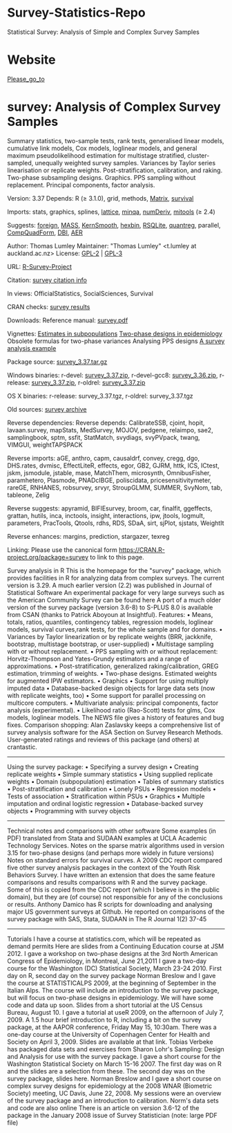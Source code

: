 # Survey-Statistics-Repo
Statistical Survey: Analysis of Simple and Complex Survey Samples 

# Website
[Please_go_to](http://my.ilstu.edu/~mxu2/Spring-2020/MAT450/MTH450.html)

# survey: Analysis of Complex Survey Samples
Summary statistics, two-sample tests, rank tests, generalised linear models, cumulative link models, Cox models, loglinear models, and 
general maximum pseudolikelihood estimation for multistage stratified, cluster-sampled, unequally weighted survey samples. Variances by Taylor
series linearisation or replicate weights. Post-stratification, calibration, and raking. Two-phase subsampling designs. Graphics. PPS sampling without 
replacement. Principal components, factor analysis.

Version:	3.37
Depends:	R (≥ 3.1.0), grid, methods, [Matrix](http://cran.fhcrc.org/web/packages/Matrix/index.html), [survival](http://cran.fhcrc.org/web/packages/survival/index.html)

Imports:	stats, graphics, splines, [lattice](http://cran.fhcrc.org/web/packages/lattice/index.html), [minqa](http://cran.fhcrc.org/web/packages/minqa/index.html),
[numDeriv](http://cran.fhcrc.org/web/packages/numDeriv/index.html), [mitools](http://cran.fhcrc.org/web/packages/mitools/index.html) (≥ 2.4)

Suggests:	[foreign](http://cran.fhcrc.org/web/packages/foreign/index.html), [MASS](http://cran.fhcrc.org/web/packages/MASS/index.html), [KernSmooth](http://cran.fhcrc.org/web/packages/KernSmooth/index.html),
[hexbin](http://cran.fhcrc.org/web/packages/hexbin/index.html), [RSQLite](http://cran.fhcrc.org/web/packages/RSQLite/index.html), [quantreg](http://cran.fhcrc.org/web/packages/quantreg/index.html), 
parallel, [CompQuadForm](http://cran.fhcrc.org/web/packages/CompQuadForm/index.html), [DBI](http://cran.fhcrc.org/web/packages/DBI/index.html), [AER](http://cran.fhcrc.org/web/packages/AER/index.html)

Author:	Thomas Lumley
Maintainer:	"Thomas Lumley" <t.lumley at auckland.ac.nz>
License:	[GPL-2](http://cran.fhcrc.org/web/licenses/GPL-2) | [GPL-3](http://cran.fhcrc.org/web/licenses/GPL-3)

URL:	[R-Survey-Project](http://r-survey.r-forge.r-project.org/survey/)


Citation:	[survey citation info](http://cran.fhcrc.org/web/packages/survey/citation.html)

In views:	OfficialStatistics, SocialSciences, Survival

CRAN checks:	[survey results](http://cran.fhcrc.org/web/checks/check_results_survey.html)

Downloads:
Reference manual: 	[survey.pdf](http://cran.fhcrc.org/web/packages/survey/survey.pdf)

Vignettes:	[Estimates in subpopulations](http://cran.fhcrc.org/web/packages/survey/vignettes/domain.pdf)
[Two-phase designs in epidemiology](http://cran.fhcrc.org/web/packages/survey/vignettes/epi.pdf)
Obsolete formulas for two-phase variances
Analysing PPS designs
[A survey analysis example](http://cran.fhcrc.org/web/packages/survey/vignettes/survey.pdf)

Package source: 	[survey_3.37.tar.gz](http://cran.fhcrc.org/src/contrib/survey_3.37.tar.gz)

Windows binaries: 	r-devel: [survey_3.37.zip](http://cran.fhcrc.org/bin/windows/contrib/4.0/survey_3.37.zip), r-devel-gcc8: [survey_3.36.zip](http://cran.fhcrc.org/bin/windows/contrib/r-devel-gcc8/survey_3.36.zip), 
r-release: [survey_3.37.zip](http://cran.fhcrc.org/bin/windows/contrib/3.6/survey_3.37.zip), r-oldrel: [survey_3.37.zip](http://cran.fhcrc.org/bin/windows/contrib/3.5/survey_3.37.zip) 

OS X binaries: 	r-release: survey_3.37.tgz, r-oldrel: survey_3.37.tgz 

Old sources: 	[survey archive](https://cran.r-project.org/src/contrib/Archive/survey)

Reverse dependencies:
Reverse depends:	CalibrateSSB, cjoint, hopit, lavaan.survey, mapStats, MedSurvey, MOJOV, pedgene, relaimpo, sae2, samplingbook, sptm, ssfit, StatMatch, svydiags, svyPVpack, twang, VIMGUI, weightTAPSPACK

Reverse imports:	aGE, anthro, capm, causaldrf, convey, cregg, dgo, DHS.rates, dvmisc, EffectLiteR, effects, egor, GB2, GJRM, httk, ICS, ICtest, jskm, jsmodule, jstable, mase, MatchThem, microsynth, OmnibusFisher, paramhetero, Plasmode, PNADcIBGE, poliscidata, pricesensitivitymeter, rareGE, RNHANES, robsurvey, srvyr, StroupGLMM, SUMMER, SvyNom, tab, tableone, Zelig

Reverse suggests:	apyramid, BIFIEsurvey, broom, car, finalfit, ggeffects, grattan, hutils, inca, inctools, insight, interactions, ipw, jtools, logmult, parameters, PracTools, Qtools, rdhs, RDS, SDaA, sirt, sjPlot, sjstats, WeightIt

Reverse enhances:	margins, prediction, stargazer, texreg

Linking:
Please use the canonical form https://CRAN.R-project.org/package=survey to link to this page.




Survey analysis in R
This is the homepage for the "survey" package, which provides facilities in R for analyzing data from complex surveys. The current version is 3.29. A much earlier version (2.2) was published in Journal of Statistical Software
An experimental package for very large surveys such as the American Community Survey can be found here
A port of a much older version of the survey package (version 3.6-8) to S-PLUS 8.0 is available from CSAN (thanks to Patrick Aboyoun at Insightful). 
Features: 
•	Means, totals, ratios, quantiles, contingency tables, regression models, loglinear models, survival curves,rank tests, for the whole sample and for domains. 
•	Variances by Taylor linearization or by replicate weights (BRR, jackknife, bootstrap, multistage bootstrap, or user-supplied) 
•	Multistage sampling with or without replacement. 
•	PPS sampling with or without replacement: Horvitz-Thompson and Yates-Grundy estimators and a range of approximations. 
•	Post-stratification, generalized raking/calibration, GREG estimation, trimming of weights. 
•	Two-phase designs. Estimated weights for augmented IPW estimators. 
•	Graphics 
•	Support for using multiply imputed data 
•	Database-backed design objects for large data sets (now with replicate weights, too) 
•	Some support for parallel processing on multicore computers. 
•	Multivariate analysis: principal components, factor analysis (experimental). 
•	Likelihood ratio (Rao-Scott) tests for glms, Cox models, loglinear models. 
The NEWS file gives a history of features and bug fixes. 
Comparison shopping:
Alan Zaslavsky keeps a comprehensive list of survey analysis software for the ASA Section on Survey Research Methods.
User-generated ratings and reviews of this package (and others) at crantastic. 
________________________________________
Using the survey package: 
•	Specifying a survey design 
•	Creating replicate weights 
•	Simple summary statistics 
•	Using supplied replicate weights 
•	Domain (subpopulation) estimation 
•	Tables of summary statistics 
•	Post-stratification and calibration 
•	Lonely PSUs 
•	Regression models 
•	Tests of association 
•	Stratification within PSUs 
•	Graphics 
•	Multiple imputation and ordinal logistic regression 
•	Database-backed survey objects 
•	Programming with survey objects 
________________________________________
Technical notes and comparisons with other software 
Some examples (in PDF) translated from Stata and SUDAAN examples at UCLA Academic Technology Services.
Notes on the sparse matrix algorithms used in version 3.15 for two-phase designs (and perhaps more widely in future versions)
Notes on standard errors for survival curves.
A 2009 CDC report compared five other survey analysis packages in the context of the Youth Risk Behaviors Survey. I have written an extension that does the same feature comparisons and results comparisons with R and the survey package. Some of this is copied from the CDC report (which I believe is in the public domain), but they are (of course) not responsible for any of the conclusions or results.
Anthony Damico has R scripts for downloading and analysing major US government surveys at Github. He reported on comparisons of the survey package with SAS, Stata, SUDAAN in The R Journal 1(2) 37-45 
________________________________________
Tutorials
I have a course at statistics.com, which will be repeated as demand permits
Here are slides from a Continuing Education course at JSM 2012.
I gave a workshop on two-phase designs at the 3rd North American Congress of Epidemiology, in Montreal, June 21,2011
I gave a two-day course for the Washington (DC) Statistical Society, March 23-24 2010. First day on R, second day on the survey package 
Norman Breslow and I gave the course at STATISTICALPS 2009, at the beginning of September in the Italian Alps. The course will include an introduction to the survey package, but will focus on two-phase designs in epidemiology. We will have some code and data up soon.
Slides from a short tutorial at the US Census Bureau, August 10.
I gave a tutorial at useR 2009, on the afternoon of July 7, 2009.
A 1.5 hour brief introduction to R, including a bit on the survey package, at the AAPOR conference, Friday May 15, 10:30am.
There was a one-day course at the University of Copenhagen Center for Health and Society on April 3, 2009. Slides are available at that link.
Tobias Verbeke has packaged data sets and exercises from Sharon Lohr's Sampling: Design and Analysis for use with the survey package.
I gave a short course for the Washington Statistical Society on March 15-16 2007. The first day was on R and the slides are a selection from these. The second day was on the survey package, slides here.
Norman Breslow and I gave a short course on complex survey designs for epidemiology at the 2008 WNAR (Biometric Society) meeting, UC Davis, June 22, 2008. My sessions were an overview of the survey package and an introduction to calibration. Norm's data sets and code are also online 
There is an article on version 3.6-12 of the package in the January 2008 issue of Survey Statistician (note: large PDF file)



